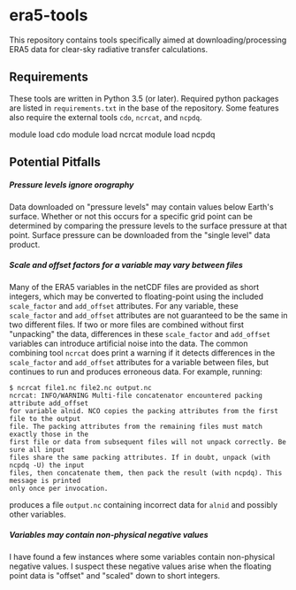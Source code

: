 # era5-tools

This repository contains tools specifically aimed at downloading/processing
ERA5 data for clear-sky radiative transfer calculations.

## Requirements
These tools are written in Python 3.5 (or later).  Required python packages
are listed in `requirements.txt` in the base of the repository.  Some features
also require the external tools `cdo`, `ncrcat`, and `ncpdq`.

module load cdo
module load ncrcat
module load ncpdq

## Potential Pitfalls

##### Pressure levels ignore orography
Data downloaded on "pressure levels" may contain values below Earth's surface.
Whether or not this occurs for a specific grid point can be determined
by comparing the pressure levels to the surface pressure at that point.
Surface pressure can be downloaded from the "single level" data product.

##### Scale and offset factors for a variable may vary between files
Many of the ERA5 variables in the netCDF files are provided as short
integers, which may be converted to floating-point using the included
`scale_factor` and `add_offset` attributes.  For any variable, these
`scale_factor` and `add_offset` attributes are not guaranteed to be
the same in two different files.  If two or more files are combined
without first "unpacking" the data, differences in these `scale_factor`
and `add_offset` variables can introduce artificial noise into the data.
The common combining tool `ncrcat` does print a warning if it detects
differences in the `scale_factor` and `add_offset` attributes for a variable
between files, but continues to run and produces erroneous data.  For example,
running:

```
$ ncrcat file1.nc file2.nc output.nc
ncrcat: INFO/WARNING Multi-file concatenator encountered packing attribute add_offset
for variable alnid. NCO copies the packing attributes from the first file to the output
file. The packing attributes from the remaining files must match exactly those in the
first file or data from subsequent files will not unpack correctly. Be sure all input
files share the same packing attributes. If in doubt, unpack (with ncpdq -U) the input
files, then concatenate them, then pack the result (with ncpdq). This message is printed
only once per invocation.
```

produces a file `output.nc` containing incorrect data for `alnid` and possibly
other variables.

##### Variables may contain non-physical negative values
I have found a few instances where some variables contain non-physical
negative values.  I suspect these negative values arise when the floating point
data is "offset" and "scaled" down to short integers.
